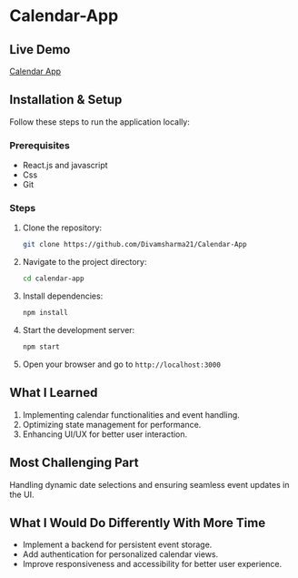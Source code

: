  # Calendar-App

## Live Demo
[Calendar App](https://calendar-app-ten-nu.vercel.app/)

## Installation & Setup
Follow these steps to run the application locally:

### Prerequisites
- React.js and javascript
- Css 
- Git

### Steps
1. Clone the repository:
   ```bash
   git clone https://github.com/Divamsharma21/Calendar-App
   
2. Navigate to the project directory:
   ```bash
   cd calendar-app
   ```
3. Install dependencies:
   ```bash
   npm install
   ```
4. Start the development server:
   ```bash
   npm start
   ```
5. Open your browser and go to `http://localhost:3000`

## What I Learned
1. Implementing calendar functionalities and event handling.
2. Optimizing state management for performance.
3. Enhancing UI/UX for better user interaction.

## Most Challenging Part
Handling dynamic date selections and ensuring seamless event updates in the UI.

## What I Would Do Differently With More Time
- Implement a backend for persistent event storage.
- Add authentication for personalized calendar views.
- Improve responsiveness and accessibility for better user experience.
